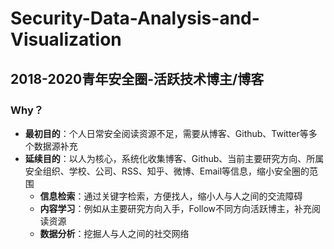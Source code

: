 # Security-Data-Analysis-and-Visualization
## 2018-2020青年安全圈-活跃技术博主/博客

### Why？
- **最初目的**：个人日常安全阅读资源不足，需要从博客、Github、Twitter等多个数据源补充
- **延续目的**：以人为核心，系统化收集博客、Github、当前主要研究方向、所属安全组织、学校、公司、RSS、知乎、微博、Email等信息，缩小安全圈的范围
  - **信息检索**：通过关键字检索，方便找人，缩小人与人之间的交流障碍
  - **内容学习**：例如从主要研究方向入手，Follow不同方向活跃博主，补充阅读资源
  - **数据分析**：挖掘人与人之间的社交网络
